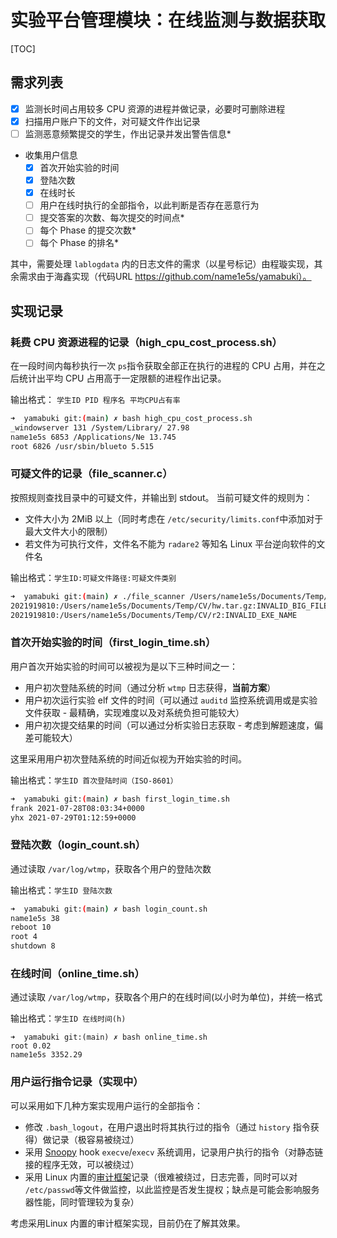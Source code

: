 # 实验平台管理模块：在线监测与数据获取

[TOC]

## 需求列表

- [x] 监测长时间占用较多 CPU 资源的进程并做记录，必要时可删除进程
- [x] 扫描用户账户下的文件，对可疑文件作出记录
- [ ] 监测恶意频繁提交的学生，作出记录并发出警告信息*

- 收集用户信息
  - [x] 首次开始实验的时间
  - [x] 登陆次数
  - [x] 在线时长
  - [ ] 用户在线时执行的全部指令，以此判断是否存在恶意行为
  - [ ] 提交答案的次数、每次提交的时间点*
  - [ ] 每个 Phase 的提交次数*
  - [ ] 每个 Phase 的排名*

其中，需要处理 `lablogdata` 内的日志文件的需求（以星号标记）由程璇实现，其余需求由于海鑫实现（代码URL https://github.com/name1e5s/yamabuki）。

## 实现记录

### 耗费 CPU 资源进程的记录（high_cpu_cost_process.sh）

在一段时间内每秒执行一次 `ps`指令获取全部正在执行的进程的 CPU 占用，并在之后统计出平均 CPU 占用高于一定限额的进程作出记录。

输出格式： `学生ID PID 程序名 平均CPU占有率`

```bash
➜  yamabuki git:(main) ✗ bash high_cpu_cost_process.sh
_windowserver 131 /System/Library/ 27.98
name1e5s 6853 /Applications/Ne 13.745
root 6826 /usr/sbin/blueto 5.515
```

### 可疑文件的记录（file_scanner.c）

按照规则查找目录中的可疑文件，并输出到 stdout。
当前可疑文件的规则为：

- 文件大小为 2MiB 以上（同时考虑在 `/etc/security/limits.conf`中添加对于最大文件大小的限制）
- 若文件为可执行文件，文件名不能为 `radare2` 等知名 Linux 平台逆向软件的文件名

输出格式：`学生ID:可疑文件路径:可疑文件类别`

```bash
➜  yamabuki git:(main) ✗ ./file_scanner /Users/name1e5s/Documents/Temp/CV
2021919810:/Users/name1e5s/Documents/Temp/CV/hw.tar.gz:INVALID_BIG_FILE
2021919810:/Users/name1e5s/Documents/Temp/CV/r2:INVALID_EXE_NAME
```

### 首次开始实验的时间（first_login_time.sh）

用户首次开始实验的时间可以被视为是以下三种时间之一：

- 用户初次登陆系统的时间（通过分析 `wtmp` 日志获得，**当前方案**）
- 用户初次运行实验 elf 文件的时间（可以通过 `auditd` 监控系统调用或是实验文件获取 - 最精确，实现难度以及对系统负担可能较大）
- 用户初次提交结果的时间（可以通过分析实验日志获取 - 考虑到解题速度，偏差可能较大）

这里采用用户初次登陆系统的时间近似视为开始实验的时间。

输出格式：`学生ID 首次登陆时间（ISO-8601）`

```bash
➜  yamabuki git:(main) ✗ bash first_login_time.sh
frank 2021-07-28T08:03:34+0000
yhx 2021-07-29T01:12:59+0000
```

### 登陆次数（login_count.sh）

通过读取 `/var/log/wtmp`，获取各个用户的登陆次数

输出格式：`学生ID 登陆次数`

```bash
➜  yamabuki git:(main) ✗ bash login_count.sh
name1e5s 38
reboot 10
root 4
shutdown 8
```

### 在线时间（online_time.sh）

通过读取 `/var/log/wtmp`，获取各个用户的在线时间(以小时为单位)，并统一格式

输出格式：`学生ID 在线时间(h)`

```
➜  yamabuki git:(main) ✗ bash online_time.sh
root 0.02
name1e5s 3352.29
```

### 用户运行指令记录（实现中）

可以采用如下几种方案实现用户运行的全部指令：

- 修改 `.bash_logout`，在用户退出时将其执行过的指令（通过 `history` 指令获得）做记录（极容易被绕过）
- 采用 [Snoopy](https://github.com/a2o/snoopy/) hook `execve`/`execv` 系统调用，记录用户执行的指令（对静态链接的程序无效，可以被绕过）
- 采用 Linux 内置的[审计框架](https://documentation.suse.com/sles/12-SP4/html/SLES-all/part-audit.html)记录（很难被绕过，日志完善，同时可以对 `/etc/passwd`等文件做监控，以此监控是否发生提权；缺点是可能会影响服务器性能，同时管理较为复杂）

考虑采用Linux 内置的审计框架实现，目前仍在了解其效果。


